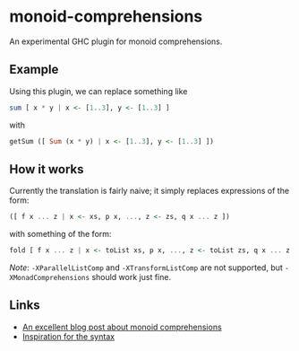 # monoid-comprehensions

An experimental GHC plugin for monoid comprehensions.

## Example

Using this plugin, we can replace something like

```haskell
sum [ x * y | x <- [1..3], y <- [1..3] ]
```

with

```haskell
getSum ([ Sum (x * y) | x <- [1..3], y <- [1..3] ])
```

## How it works

Currently the translation is fairly naive; it simply replaces expressions of the
form:

```haskell
([ f x ... z | x <- xs, p x, ..., z <- zs, q x ... z ])
```

with something of the form:

```haskell
fold [ f x ... z | x <- toList xs, p x, ..., z <- toList zs, q x ... z ]
```

*Note*: `-XParallelListComp` and `-XTransformListComp` are not supported, but
`-XMonadComprehensions` should work just fine.

## Links

- [An excellent blog post about monoid comprehensions](https://lptk.github.io/programming/2018/10/04/comprehending-monoids-with-class.html)
- [Inspiration for the syntax](https://github.com/phadej/idioms-plugins)
